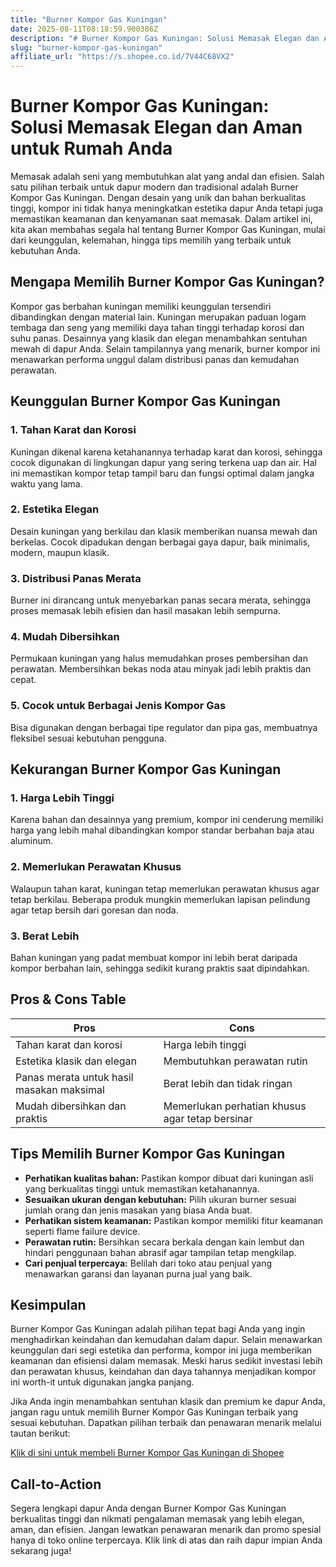 ```yaml
---
title: "Burner Kompor Gas Kuningan"
date: 2025-08-11T08:18:59.900386Z
description: "# Burner Kompor Gas Kuningan: Solusi Memasak Elegan dan Aman untuk Rumah Anda..."
slug: "burner-kompor-gas-kuningan"
affiliate_url: "https://s.shopee.co.id/7V44C68VX2"
---
```

# Burner Kompor Gas Kuningan: Solusi Memasak Elegan dan Aman untuk Rumah Anda

Memasak adalah seni yang membutuhkan alat yang andal dan efisien. Salah satu pilihan terbaik untuk dapur modern dan tradisional adalah Burner Kompor Gas Kuningan. Dengan desain yang unik dan bahan berkualitas tinggi, kompor ini tidak hanya meningkatkan estetika dapur Anda tetapi juga memastikan keamanan dan kenyamanan saat memasak. Dalam artikel ini, kita akan membahas segala hal tentang Burner Kompor Gas Kuningan, mulai dari keunggulan, kelemahan, hingga tips memilih yang terbaik untuk kebutuhan Anda.

## Mengapa Memilih Burner Kompor Gas Kuningan?

Kompor gas berbahan kuningan memiliki keunggulan tersendiri dibandingkan dengan material lain. Kuningan merupakan paduan logam tembaga dan seng yang memiliki daya tahan tinggi terhadap korosi dan suhu panas. Desainnya yang klasik dan elegan menambahkan sentuhan mewah di dapur Anda. Selain tampilannya yang menarik, burner kompor ini menawarkan performa unggul dalam distribusi panas dan kemudahan perawatan.

## Keunggulan Burner Kompor Gas Kuningan

### 1. Tahan Karat dan Korosi

Kuningan dikenal karena ketahanannya terhadap karat dan korosi, sehingga cocok digunakan di lingkungan dapur yang sering terkena uap dan air. Hal ini memastikan kompor tetap tampil baru dan fungsi optimal dalam jangka waktu yang lama.

### 2. Estetika Elegan

Desain kuningan yang berkilau dan klasik memberikan nuansa mewah dan berkelas. Cocok dipadukan dengan berbagai gaya dapur, baik minimalis, modern, maupun klasik.

### 3. Distribusi Panas Merata

Burner ini dirancang untuk menyebarkan panas secara merata, sehingga proses memasak lebih efisien dan hasil masakan lebih sempurna.

### 4. Mudah Dibersihkan

Permukaan kuningan yang halus memudahkan proses pembersihan dan perawatan. Membersihkan bekas noda atau minyak jadi lebih praktis dan cepat.

### 5. Cocok untuk Berbagai Jenis Kompor Gas

Bisa digunakan dengan berbagai tipe regulator dan pipa gas, membuatnya fleksibel sesuai kebutuhan pengguna.

## Kekurangan Burner Kompor Gas Kuningan

### 1. Harga Lebih Tinggi

Karena bahan dan desainnya yang premium, kompor ini cenderung memiliki harga yang lebih mahal dibandingkan kompor standar berbahan baja atau aluminum.

### 2. Memerlukan Perawatan Khusus

Walaupun tahan karat, kuningan tetap memerlukan perawatan khusus agar tetap berkilau. Beberapa produk mungkin memerlukan lapisan pelindung agar tetap bersih dari goresan dan noda.

### 3. Berat Lebih

Bahan kuningan yang padat membuat kompor ini lebih berat daripada kompor berbahan lain, sehingga sedikit kurang praktis saat dipindahkan.

## Pros & Cons Table

| **Pros**                               | **Cons**                             |
|---------------------------------------|-------------------------------------|
| Tahan karat dan korosi             | Harga lebih tinggi               |
| Estetika klasik dan elegan       | Membutuhkan perawatan rutin  |
| Panas merata untuk hasil masakan maksimal | Berat lebih dan tidak ringan  |
| Mudah dibersihkan dan praktis | Memerlukan perhatian khusus agar tetap bersinar |

## Tips Memilih Burner Kompor Gas Kuningan

- **Perhatikan kualitas bahan:** Pastikan kompor dibuat dari kuningan asli yang berkualitas tinggi untuk memastikan ketahanannya.
- **Sesuaikan ukuran dengan kebutuhan:** Pilih ukuran burner sesuai jumlah orang dan jenis masakan yang biasa Anda buat.
- **Perhatikan sistem keamanan:** Pastikan kompor memiliki fitur keamanan seperti flame failure device.
- **Perawatan rutin:** Bersihkan secara berkala dengan kain lembut dan hindari penggunaan bahan abrasif agar tampilan tetap mengkilap.
- **Cari penjual terpercaya:** Belilah dari toko atau penjual yang menawarkan garansi dan layanan purna jual yang baik.

## Kesimpulan

Burner Kompor Gas Kuningan adalah pilihan tepat bagi Anda yang ingin menghadirkan keindahan dan kemudahan dalam dapur. Selain menawarkan keunggulan dari segi estetika dan performa, kompor ini juga memberikan keamanan dan efisiensi dalam memasak. Meski harus sedikit investasi lebih dan perawatan khusus, keindahan dan daya tahannya menjadikan kompor ini worth-it untuk digunakan jangka panjang.

Jika Anda ingin menambahkan sentuhan klasik dan premium ke dapur Anda, jangan ragu untuk memilih Burner Kompor Gas Kuningan terbaik yang sesuai kebutuhan. Dapatkan pilihan terbaik dan penawaran menarik melalui tautan berikut:

[Klik di sini untuk membeli Burner Kompor Gas Kuningan di Shopee](https://s.shopee.co.id/7V44C68VX2)

## Call-to-Action

Segera lengkapi dapur Anda dengan Burner Kompor Gas Kuningan berkualitas tinggi dan nikmati pengalaman memasak yang lebih elegan, aman, dan efisien. Jangan lewatkan penawaran menarik dan promo spesial hanya di toko online terpercaya. Klik link di atas dan raih dapur impian Anda sekarang juga!